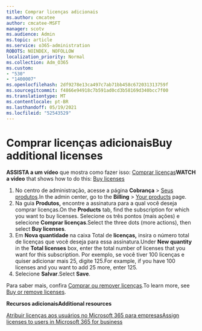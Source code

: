 ```yaml
---
title: Comprar licenças adicionais
ms.author: cmcatee
author: cmcatee-MSFT
manager: scotv
ms.audience: Admin
ms.topic: article
ms.service: o365-administration
ROBOTS: NOINDEX, NOFOLLOW
localization_priority: Normal
ms.collection: Adm_O365
ms.custom:
- "530"
- "1400007"
ms.openlocfilehash: 2df9278e13ca497c7ab71bb458c672031313759f
ms.sourcegitcommit: f4866e94918c7b591ad0cd3b58169d340bcc7f00
ms.translationtype: MT
ms.contentlocale: pt-BR
ms.lasthandoff: 05/19/2021
ms.locfileid: "52543529"
---
```

# <a name="buy-additional-licenses"></a><span data-ttu-id="a9822-102">Comprar licenças adicionais</span><span class="sxs-lookup"><span data-stu-id="a9822-102">Buy additional licenses</span></span>

<span data-ttu-id="a9822-103">**ASSISTA a um vídeo** que mostra como fazer isso: [Comprar licenças](https://go.microsoft.com/fwlink/p/?linkid=2154857)</span><span class="sxs-lookup"><span data-stu-id="a9822-103">**WATCH a video** that shows how to do this: [Buy licenses](https://go.microsoft.com/fwlink/p/?linkid=2154857)</span></span>

1. <span data-ttu-id="a9822-104">No centro de administração, acesse a página **Cobrança** > [Seus produtos](https://go.microsoft.com/fwlink/p/?linkid=842054).</span><span class="sxs-lookup"><span data-stu-id="a9822-104">In the admin center, go to the **Billing** > [Your products](https://go.microsoft.com/fwlink/p/?linkid=842054) page.</span></span>
2. <span data-ttu-id="a9822-105">Na guia **Produtos,** encontre a assinatura para a qual você deseja comprar licenças.</span><span class="sxs-lookup"><span data-stu-id="a9822-105">On the **Products** tab, find the subscription for which you want to buy licenses.</span></span> <span data-ttu-id="a9822-106">Selecione os três pontos (mais ações) e selecione **Comprar licenças**.</span><span class="sxs-lookup"><span data-stu-id="a9822-106">Select the three dots (more actions), then select **Buy licenses**.</span></span>
3. <span data-ttu-id="a9822-107">Em **Nova quantidade** na caixa Total de **licenças,** insira o número total de licenças que você deseja para essa assinatura.</span><span class="sxs-lookup"><span data-stu-id="a9822-107">Under **New quantity** in the **Total licenses** box, enter the total number of licenses that you want for this subscription.</span></span> <span data-ttu-id="a9822-108">Por exemplo, se você tiver 100 licenças e quiser adicionar mais 25, digite 125.</span><span class="sxs-lookup"><span data-stu-id="a9822-108">For example, if you have 100 licenses and you want to add 25 more, enter 125.</span></span>
4. <span data-ttu-id="a9822-109">Selecione **Salvar**.</span><span class="sxs-lookup"><span data-stu-id="a9822-109">Select **Save**.</span></span>

<span data-ttu-id="a9822-110">Para saber mais, confira [Comprar ou remover licenças](/microsoft-365/commerce/licenses/buy-licenses).</span><span class="sxs-lookup"><span data-stu-id="a9822-110">To learn more, see [Buy or remove licenses](/microsoft-365/commerce/licenses/buy-licenses).</span></span>

<span data-ttu-id="a9822-111">**Recursos adicionais**</span><span class="sxs-lookup"><span data-stu-id="a9822-111">**Additional resources**</span></span>

[<span data-ttu-id="a9822-112">Atribuir licenças aos usuários no Microsoft 365 para empresas</span><span class="sxs-lookup"><span data-stu-id="a9822-112">Assign licenses to users in Microsoft 365 for business</span></span>](/microsoft-365/admin/manage/assign-licenses-to-users)